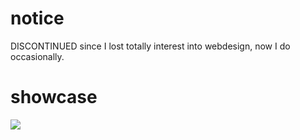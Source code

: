 # notice
DISCONTINUED since I lost totally interest into webdesign, now I do occasionally.
# showcase
<img src="https://quak.ovh/67gPFZb.png">
